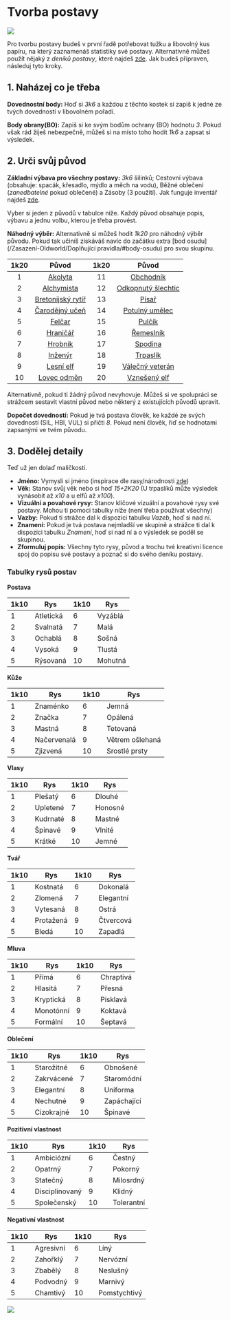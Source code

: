 # Tvorba postavy

<img src="/assets/char_creation.webp"/>

Pro tvorbu postavy budeš v první řadě potřebovat tužku a libovolný kus papíru, na který zaznamenáš statistiky své postavy. Alternativně můžeš použít nějaký z *deníků postavy*, které najdeš [zde](https://docs.google.com/spreadsheets/d/1Sn62Pj5LBoiwqzg830dHE5THVGlDTvaI0glZ8Rxn5Ac/edit?usp=sharing). Jak budeš připraven, následuj tyto kroky.

## 1. Naházej co je třeba

**Dovednostní body:** Hoď si *3k6* a každou z těchto kostek si zapiš k jedné ze tvých dovedností v libovolném pořadí.

**Body obrany(BO):** Zapiš si ke svým bodům ochrany (BO) hodnotu *3*. Pokud však rád žiješ nebezpečně, můžeš si na místo toho hodit *1k6* a zapsat si výsledek.

## 2. Urči svůj původ

**Základní výbava pro všechny postavy:** *3k6* šilinků; Cestovní výbava (obsahuje: spacák, křesadlo, mýdlo a měch na vodu), Běžné oblečení (*zanedbatelné* pokud oblečené) a Zásoby (3 použití). Jak funguje inventář najdeš [zde](/Zakladni_pravidla/#nosnost). 

Vyber si jeden z původů v tabulce níže. Každý původ obsahuje popis, výbavu a jednu volbu, kterou je třeba provést.

**Náhodný výběr:** Alternativně si můžeš hodit *1k20* pro náhodný výběr původu. Pokud tak učiníš získáváš navíc do začátku extra [bod osudu](/Zasazení-Oldworld/Doplňující pravidla/#body-osudu) pro svou skupinu.

| 1k20 |                            Původ                             | 1k20 |                            Původ                             |
| :--: | :----------------------------------------------------------: | :--: | :----------------------------------------------------------: |
|  1   |        [Akolyta](/Zasazení-Oldworld/Puvody/#akolyta)         |  11  |      [Obchodník](/Zasazení-Oldworld/Puvody/#obchodnik)       |
|  2   |     [Alchymista](/Zasazení-Oldworld/Puvody/#alchymista)      |  12  | [Odkopnutý šlechtic](/Zasazení-Oldworld/Puvody/#odkopnuty-slechtic) |
|  3   | [Bretonijský rytíř](/Zasazení-Oldworld/Puvody/#bretonijsky-rytir) |  13  |          [Písař](/Zasazení-Oldworld/Puvody/#pisar)           |
|  4   | [Čarodějný učeň](/Zasazení-Oldworld/Puvody/#carodejny-ucen)  |  14  | [Potulný umělec](/Zasazení-Oldworld/Puvody/#potulny-umelec)  |
|  5   |         [Felčar](/Zasazení-Oldworld/Puvody/#felcar)          |  15  |         [Pulčík](/Zasazení-Oldworld/Puvody/#pulcik)          |
|  6   |       [Hraničář](/Zasazení-Oldworld/Puvody/#hranicar)        |  16  |      [Řemeslník](/Zasazení-Oldworld/Puvody/#remeslnik)       |
|  7   |        [Hrobník](/Zasazení-Oldworld/Puvody/#hrobnik)         |  17  |        [Spodina](/Zasazení-Oldworld/Puvody/#spodina)         |
|  8   |        [Inženýr](/Zasazení-Oldworld/Puvody/#inzenyr)         |  18  |       [Trpaslík](/Zasazení-Oldworld/Puvody/#trpaslik)        |
|  9   |      [Lesní elf](/Zasazení-Oldworld/Puvody/#lesni-elf)       |  19  | [Válečný veterán](/Zasazení-Oldworld/Puvody/#valecny-veteran) |
|  10  |    [Lovec odměn](/Zasazení-Oldworld/Puvody/#lovec-odmen)     |  20  |   [Vznešený elf](/Zasazení-Oldworld/Puvody/#vzneseny-elf)    |

Alternativně, pokud ti žádný původ nevyhovuje. Můžeš si ve spolupráci se strážcem sestavit vlastní původ nebo některý z existujících původů upravit.

**Dopočet dovedností:** Pokud je tvá postava člověk, ke každé ze svých dovedností (SIL, HBI, VUL) si přičti *8*. Pokud není člověk, řiď se hodnotami zapsanými ve tvém původu.

## 3. Dodělej detaily

Teď už jen dolaď maličkosti.

- **Jméno:** Vymysli si jméno (inspirace dle rasy/národnosti [zde](https://drive.google.com/file/d/1ZVLvD4rrqeqg9l1_8N8X7xNyFE0sKpai/view?usp=sharing))
- **Věk:** Stanov svůj věk nebo si hoď *15+2K20* (U trpaslíků může výsledek vynásobit až *x10* a u elfů až *x100*).
- **Vizuální a povahové rysy:** Stanov klíčové vizuální a povahové rysy své postavy. Mohou ti pomoci tabulky níže (není třeba používat všechny)
- **Vazby:** Pokud ti strážce dal k dispozici tabulku *Vazeb*, hoď si nad ní.
- **Znamení:** Pokud je tvá postava nejmladší ve skupině a strážce ti dal k dispozici tabulku *Znamení*, hoď si nad ní a o výsledek se poděl se skupinou.
- **Zformuluj popis:** Všechny tyto rysy, původ a trochu tvé kreativní licence spoj do popisu své postavy a poznač si do svého deníku postavy.

### Tabulky rysů postav

**Postava**

| 1k10 | Rys       | 1k10 | Rys     |
| ---- | --------- | ---- | ------- |
| 1    | Atletická | 6    | Vyzáblá |
| 2    | Svalnatá  | 7    | Malá    |
| 3    | Ochablá   | 8    | Sošná   |
| 4    | Vysoká    | 9    | Tlustá  |
| 5    | Rýsovaná  | 10   | Mohutná |

**Kůže**

| 1k10 | Rys         | 1k10 | Rys             |
| ---- | ----------- | ---- | --------------- |
| 1    | Znaménko    | 6    | Jemná           |
| 2    | Značka      | 7    | Opálená         |
| 3    | Mastná      | 8    | Tetovaná        |
| 4    | Načervenalá | 9    | Větrem ošlehaná |
| 5    | Zjizvená    | 10   | Srostlé prsty   |

**Vlasy**

| 1k10 | Rys      | 1k10 | Rys     |
| ---- | -------- | ---- | ------- |
| 1    | Plešatý  | 6    | Dlouhé  |
| 2    | Upletené | 7    | Honosné |
| 3    | Kudrnaté | 8    | Mastné  |
| 4    | Špinavé  | 9    | Vlnité  |
| 5    | Krátké   | 10   | Jemné   |

**Tvář**

| 1k10 | Rys       | 1k10 | Rys       |
| ---- | --------- | ---- | --------- |
| 1    | Kostnatá  | 6    | Dokonalá  |
| 2    | Zlomená   | 7    | Elegantní |
| 3    | Vytesaná  | 8    | Ostrá     |
| 4    | Protažená | 9    | Čtvercová |
| 5    | Bledá     | 10   | Zapadlá   |

**Mluva**

| 1k10 | Rys       | 1k10 | Rys       |
| ---- | --------- | ---- | --------- |
| 1    | Přímá     | 6    | Chraptivá |
| 2    | Hlasitá   | 7    | Přesná    |
| 3    | Kryptická | 8    | Písklavá  |
| 4    | Monotónní | 9    | Koktavá   |
| 5    | Formální  | 10   | Šeptavá   |

**Oblečení**

| 1k10 | Rys        | 1k10 | Rys         |
| ---- | ---------- | ---- | ----------- |
| 1    | Starožitné | 6    | Obnošené    |
| 2    | Zakrvácené | 7    | Staromódní  |
| 3    | Elegantní  | 8    | Uniforma    |
| 4    | Nechutné   | 9    | Zapáchající |
| 5    | Cizokrajné | 10   | Špinavé     |

**Pozitivní vlastnost**

| 1k10 | Rys            | 1k10 | Rys        |
| ---- | -------------- | ---- | ---------- |
| 1    | Ambiciózní     | 6    | Čestný     |
| 2    | Opatrný        | 7    | Pokorný    |
| 3    | Statečný       | 8    | Milosrdný  |
| 4    | Disciplinovaný | 9    | Klidný     |
| 5    | Společenský    | 10   | Tolerantní |

**Negativní vlastnost**

| 1k10 | Rys       | 1k10 | Rys          |
| ---- | --------- | ---- | ------------ |
| 1    | Agresivní | 6    | Líný         |
| 2    | Zahořklý  | 7    | Nervózní     |
| 3    | Zbabělý   | 8    | Neslušný     |
| 4    | Podvodný  | 9    | Marnivý      |
| 5    | Chamtivý  | 10   | Pomstychtivý |

<img src="/assets/sep_line.png"/>
